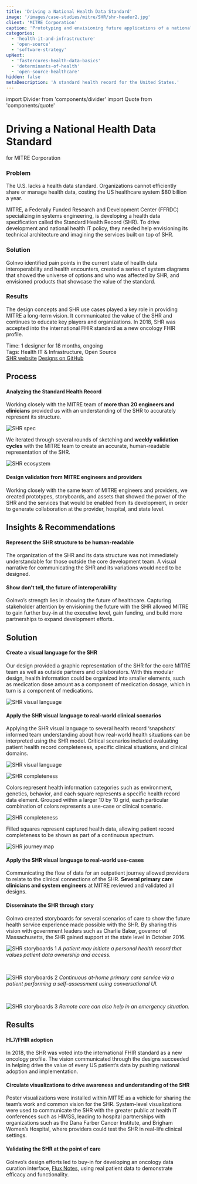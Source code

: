 ```yaml
---
title: 'Driving a National Health Data Standard'
image: '/images/case-studies/mitre/SHR/shr-header2.jpg'
client: 'MITRE Corporation'
caption: 'Prototyping and envisioning future applications of a national health data standard to drive its development.'
categories:
  - 'health-it-and-infrastructure'
  - 'open-source'
  - 'software-strategy'
upNext:
  - 'fastercures-health-data-basics'
  - 'determinants-of-health'
  - 'open-source-healthcare'
hidden: false
metaDescription: 'A standard health record for the United States.'
---
```


import Divider from 'components/divider'
import Quote from 'components/quote'

# Driving a National Health Data Standard

for MITRE Corporation

### Problem

<!-- prettier-ignore-start -->
The U.S. lacks a health data standard. Organizations cannot efficiently share or manage health data, costing the US healthcare system $80 billion a year.
<!-- prettier-ignore-end -->

MITRE, a Federally Funded Research and Development Center (FFRDC) specializing in systems engineering, is developing a health data specification called the Standard Health Record (SHR). To drive development and national health IT policy, they needed help envisioning its technical architecture and imagining the services built on top of SHR.

### Solution

GoInvo identified pain points in the current state of health data interoperability and health encounters, created a series of system diagrams that showed the universe of options and who was affected by SHR, and envisioned products that showcase the value of the standard.

### Results

The design concepts and SHR use cases played a key role in providing MITRE a long-term vision. It communicated the value of the SHR and continues to educate key players and organizations. In 2018, SHR was accepted into the international FHIR standard as a new oncology FHIR profile.

<span class="text--uppercase text--gray text--bold text--spacing text--md">Time:</span> 1 designer for 18 months, ongoing
<br /><span class="text--uppercase text--gray text--bold text--spacing text--md">Tags:</span> Health IT & Infrastructure, Open Source
<br />
<a href="http://standardhealthrecord.org/" target="blank" rel="noopener noreferrer" class="button button--secondary button--lg margin-top--double margin-bottom--half margin-right--only-lg">SHR website</a>
<a href="https://github.com/standardhealth/shr_design/" target="blank" rel="noopener noreferrer" class="button button--secondary button--lg margin-top--double margin-bottom--half">Designs on GitHub</a>

<Divider />

## Process

#### Analyzing the Standard Health Record

Working closely with the MITRE team of **more than 20 engineers and clinicians** provided us with an understanding of the SHR to accurately represent its structure.

![SHR spec](/images/case-studies/mitre/SHR/shr-spec.jpg)

We iterated through several rounds of sketching and **weekly validation cycles** with the MITRE team to create an accurate, human-readable representation of the SHR.

![SHR ecosystem](/images/case-studies/mitre/SHR/shr-ecosystem2.jpg)

#### Design validation from MITRE engineers and providers

Working closely with the same team of MITRE engineers and providers, we created prototypes, storyboards, and assets that showed the power of the SHR and the services that would be enabled from its development, in order to generate collaboration at the provider, hospital, and state level.

<Divider />

## Insights & Recommendations

#### Represent the SHR structure to be human-readable

The organization of the SHR and its data structure was not immediately understandable for those outside the core development team. A visual narrative for communicating the SHR and its variations would need to be designed.

#### Show don’t tell, the future of interoperability

GoInvo’s strength lies in showing the future of healthcare. Capturing stakeholder attention by envisioning the future with the SHR allowed MITRE to gain further buy-in at the executive level, gain funding, and build more partnerships to expand development efforts.

<Divider />

## Solution

#### Create a visual language for the SHR

Our design provided a graphic representation of the SHR for the core MITRE team as well as outside partners and collaborators. With this modular design, health information could be organized into smaller elements, such as medication dose amount as a component of medication dosage, which in turn is a component of medications.

![SHR visual language](/images/case-studies/mitre/SHR/shr-visual-language.jpg)

#### Apply the SHR visual language to real-world clinical scenarios

Applying the SHR visual language to several health record ‘snapshots’ informed team understanding about how real-world health situations can be interpreted using the SHR model. Critical scenarios included evaluating patient health record completeness, specific clinical situations, and clinical domains.

![SHR visual language](/images/case-studies/mitre/SHR/shr-completeness-full.jpg)

![SHR completeness](/images/case-studies/mitre/SHR/shr-completeness-scenarios.jpg)

Colors represent health information categories such as environment, genetics, behavior, and each square represents a specific health record data element. Grouped within a larger 10 by 10 grid, each particular combination of colors represents a use-case or clinical scenario.

![SHR completeness](/images/case-studies/mitre/SHR/shr-completeness-record.jpg)

Filled squares represent captured health data, allowing patient record completeness to be shown as part of a continuous spectrum.

![SHR journey map](/images/case-studies/mitre/SHR/shr-journey-map-full.jpg)

#### Apply the SHR visual language to real-world use-cases

Communicating the flow of data for an outpatient journey allowed providers to relate to the clinical connections of the SHR. **Several primary care clinicians and system engineers** at MITRE reviewed and validated all designs.

#### Disseminate the SHR through story

GoInvo created storyboards for several scenarios of care to show the future health service experience made possible with the SHR. By sharing this vision with government leaders such as Charlie Baker, governor of Massachusetts, the SHR gained support at the state level in October 2016.

![SHR storyboards 1](/images/case-studies/mitre/SHR/shr-storyboard-initiate.jpg)
_A patient may initiate a personal health record that values patient data ownership and access._

<br />

![SHR storyboards 2](/images/case-studies/mitre/SHR/shr-storyboard-at-home.jpg)
_Continuous at-home primary care service via a patient performing a self-assessment using conversational UI._

<br/>

![SHR storyboards 3](/images/case-studies/mitre/SHR/shr-storyboard-emergency.jpg)
_Remote care can also help in an emergency situation._

<Divider />

## Results

#### HL7/FHIR adoption

In 2018, the SHR was voted into the international FHIR standard as a new oncology profile. The vision communicated through the designs succeeded in helping drive the value of every US patient’s data by pushing national adoption and implementation.

#### Circulate visualizations to drive awareness and understanding of the SHR

Poster visualizations were installed within MITRE as a vehicle for sharing the team’s work and common vision for the SHR. System-level visualizations were used to communicate the SHR with the greater public at health IT conferences such as HIMSS, leading to hospital partnerships with organizations such as the Dana Farber Cancer Institute, and Brigham Women’s Hospital, where providers could test the SHR in real-life clinical settings.

#### Validating the SHR at the point of care

GoInvo’s design efforts led to buy-in for developing an oncology data curation interface, [Flux Notes](https://fluxnotes.org/), using real patient data to demonstrate efficacy and functionality.

